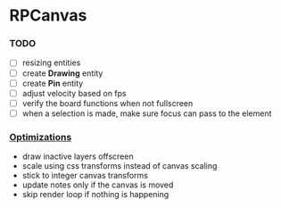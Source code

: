 # RPCanvas
### TODO
- [ ] resizing entities
- [ ] create **Drawing** entity
- [ ] create **Pin** entity
- [ ] adjust velocity based on fps
- [ ] verify the board functions when not fullscreen
- [ ] when a selection is made, make sure focus can pass to the element

### [Optimizations](https://developer.mozilla.org/en-US/docs/Web/API/Canvas_API/Tutorial/Optimizing_canvas)
- draw inactive layers offscreen
- scale using css transforms instead of canvas scaling
- stick to integer canvas transforms
- update notes only if the canvas is moved
- skip render loop if nothing is happening